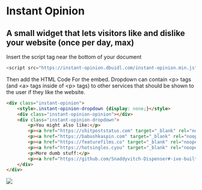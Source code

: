 # Instant Opinion
## A small widget that lets visitors like and dislike your website (once per day, max)

Insert the script tag near the bottom of your document
```js
<script src="https://instant-opinion.dbuidl.com/instant-opinion.min.js"></script>
```

Then add the HTML Code For the embed. Dropdown can contain \<p\> tags (and \<a\> tags inside of \<p\> tags) to other services that should be shown to the user if they like the website.

```html
<div class="instant-opinion">
    <style>.instant-opinion-dropdown {display: none;}</style>
    <div class="instant-opinion-opinion"></div>
    <div class="instant-opinion-dropdown">
        <p>You might also like:</p>
        <p><a href="https://shitpoststatus.com" target="_blank" rel="noopener">Shitpost Status</a></p>
        <p><a href="https://babushkaspin.com" target="_blank" rel="noopener">Babushka Spin</a></p>
        <p><a href="https://featurefilms.co" target="_blank" rel="noopener">FeatureFilms.co</a></p>
        <p><a href="https://hotsingles.cyou" target="_blank" rel="noopener">HotSingles.cyou</a></p>
        <p>More dumb stuff:</p>
        <p><a href="https://github.com/Snaddyvitch-Dispenser#-ive-built" target="_blank" rel="noopener">My GitHub</a></p>
    </div>
</div>
```

![](https://cdn.discordapp.com/attachments/841444107879448586/988960822011260948/unknown.png)
